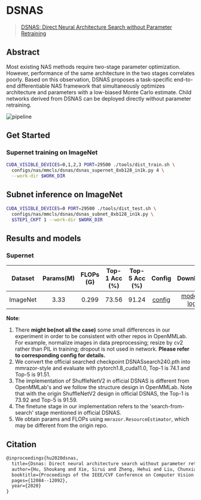 # DSNAS

> [DSNAS: Direct Neural Architecture Search without Parameter Retraining](https://arxiv.org/abs/2002.09128.pdf)

<!-- [ALGORITHM] -->

## Abstract

Most existing NAS methods require two-stage parameter optimization.
However, performance of the same architecture in the two stages correlates poorly.
Based on this observation, DSNAS proposes a task-specific end-to-end differentiable NAS framework that simultaneously optimizes architecture and parameters with a low-biased Monte Carlo estimate. Child networks derived from DSNAS can be deployed directly without parameter retraining.

![pipeline](/docs/en/imgs/model_zoo/dsnas/pipeline.jpg)

## Get Started

### Supernet training on ImageNet

```bash
CUDA_VISIBLE_DEVICES=0,1,2,3 PORT=29500 ./tools/dist_train.sh \
  configs/nas/mmcls/dsnas/dsnas_supernet_8xb128_in1k.py 4 \
  --work-dir $WORK_DIR
```

## Subnet inference on ImageNet

```bash
CUDA_VISIBLE_DEVICES=0 PORT=29500 ./tools/dist_test.sh \
  configs/nas/mmcls/dsnas/dsnas_subnet_8xb128_in1k.py \
  $STEP1_CKPT 1 --work-dir $WORK_DIR
```

## Results and models

### Supernet

| Dataset  | Params(M) | FLOPs (G) | Top-1 Acc (%) | Top-5 Acc (%) |                  Config                   |                                                                                                              Download                                                                                                              |     Remarks      |
| :------: | :-------: | :-------: | :-----------: | :-----------: | :---------------------------------------: | :--------------------------------------------------------------------------------------------------------------------------------------------------------------------------------------------------------------------------------: | :--------------: |
| ImageNet |   3.33    |   0.299   |     73.56     |     91.24     | [config](./dsnas_supernet_8xb128_in1k.py) | [model](https://download.openmmlab.com/mmrazor/v1/dsnas/dsnas_supernet_8xb128_in1k_20220926_171954-29b87e3a.pth) \| [log](https://download.openmmlab.com/mmrazor/v1/dsnas/dsnas_supernet_8xb128_in1k_20220926_171954-29b87e3a.log) | MMRazor searched |

**Note**:

1. There **might be(not all the case)** some small differences in our experiment in order to be consistent with other repos in OpenMMLab. For example,
   normalize images in data preprocessing; resize by cv2 rather than PIL in training; dropout is not used in network. **Please refer to corresponding config for details.**
2. We convert the official searched checkpoint DSNASsearch240.pth into mmrazor-style and evaluate with pytorch1.8_cuda11.0, Top-1 is 74.1 and Top-5 is 91.51.
3. The implementation of ShuffleNetV2 in official DSNAS is different from OpenMMLab's and we follow the structure design in OpenMMLab. Note that with the
   origin ShuffleNetV2 design in official DSNAS, the Top-1 is 73.92 and Top-5 is 91.59.
4. The finetune stage in our implementation refers to the 'search-from-search' stage mentioned in official DSNAS.
5. We obtain params and FLOPs using `mmrazor.ResourceEstimator`, which may be different from the origin repo.

## Citation

```latex
@inproceedings{hu2020dsnas,
  title={Dsnas: Direct neural architecture search without parameter retraining},
  author={Hu, Shoukang and Xie, Sirui and Zheng, Hehui and Liu, Chunxiao and Shi, Jianping and Liu, Xunying and Lin, Dahua},
  booktitle={Proceedings of the IEEE/CVF Conference on Computer Vision and Pattern Recognition},
  pages={12084--12092},
  year={2020}
}
```
